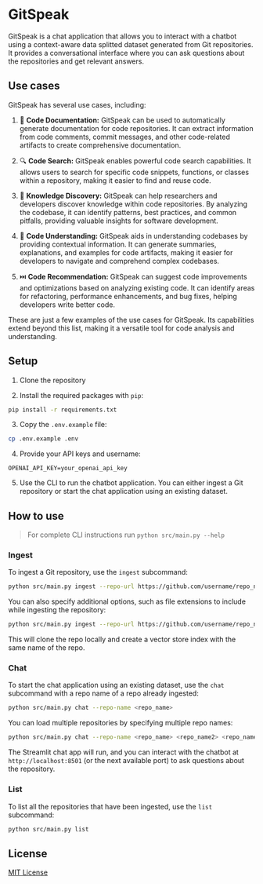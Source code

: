 # GitSpeak

GitSpeak is a chat application that allows you to interact with a chatbot using a context-aware data splitted dataset generated from Git repositories. It provides a conversational interface where you can ask questions about the repositories and get relevant answers.

## Use cases

GitSpeak has several use cases, including:

1. 📝 **Code Documentation:** GitSpeak can be used to automatically generate documentation for code repositories. It can extract information from code comments, commit messages, and other code-related artifacts to create comprehensive documentation.

2. 🔍 **Code Search:** GitSpeak enables powerful code search capabilities. It allows users to search for specific code snippets, functions, or classes within a repository, making it easier to find and reuse code.

3. 🚀 **Knowledge Discovery:** GitSpeak can help researchers and developers discover knowledge within code repositories. By analyzing the codebase, it can identify patterns, best practices, and common pitfalls, providing valuable insights for software development.

4. 🧠 **Code Understanding:** GitSpeak aids in understanding codebases by providing contextual information. It can generate summaries, explanations, and examples for code artifacts, making it easier for developers to navigate and comprehend complex codebases.

5. ⏭️ **Code Recommendation:** GitSpeak can suggest code improvements and optimizations based on analyzing existing code. It can identify areas for refactoring, performance enhancements, and bug fixes, helping developers write better code.

These are just a few examples of the use cases for GitSpeak. Its capabilities extend beyond this list, making it a versatile tool for code analysis and understanding.

## Setup

1. Clone the repository

2. Install the required packages with `pip`:

```bash
pip install -r requirements.txt
```

3. Copy the `.env.example` file:

```bash
cp .env.example .env
```

4. Provide your API keys and username:

```text
OPENAI_API_KEY=your_openai_api_key
```

5. Use the CLI to run the chatbot application. You can either ingest a Git repository or start the chat application using an existing dataset.

## How to use

> For complete CLI instructions run `python src/main.py --help`

### Ingest

To ingest a Git repository, use the `ingest` subcommand:

```bash
python src/main.py ingest --repo-url https://github.com/username/repo_name
```

You can also specify additional options, such as file extensions to include while ingesting the repository:

```bash
python src/main.py ingest --repo-url https://github.com/username/repo_name --exts .md .js .tsx
```

This will clone the repo locally and create a vector store index with the same name of the repo.

### Chat

To start the chat application using an existing dataset, use the `chat` subcommand with a repo name of a repo already ingested:

```bash
python src/main.py chat --repo-name <repo_name>
```

You can load multiple repositories by specifying multiple repo names:

```bash
python src/main.py chat --repo-name <repo_name> <repo_name2> <repo_name3>
```

The Streamlit chat app will run, and you can interact with the chatbot at `http://localhost:8501` (or the next available port) to ask questions about the repository.

### List

To list all the repositories that have been ingested, use the `list` subcommand:

```bash
python src/main.py list
```

## License

[MIT License](LICENSE)

